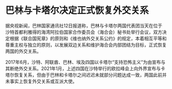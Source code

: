 # 巴林与卡塔尔决定正式恢复外交关系

据央视新闻，巴林国家通讯社12日报道称，巴林与卡塔尔两国代表团当天在位于沙特首都利雅得的海湾阿拉伯国家合作委员会（海合会）秘书处举行会议，双方决定根据《联合国宪章》的原则和《维也纳外交关系公约》的规定，本着相互平等和尊重主权与独立的原则，以发展双边关系和维护海合会内部团结为目标，正式恢复两国的外交关系。

2017年6月，沙特、阿联酋、巴林、埃及四国以卡塔尔“支持恐怖主义”为由宣布与其断绝外交关系。2021年1月，上述四国在沙特举行的欧拉峰会上向外界宣布与卡塔尔恢复关系，但由于巴林和卡塔尔之间迟迟未就部分问题达成一致，两国此前并未事实上恢复外交关系或互派大使。

